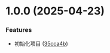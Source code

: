 # 1.0.0 (2025-04-23)


### Features

* 初始化项目 ([35cca4b](https://github.com/chen-ziwen/chiko-wallpaper/commit/35cca4be854d68cefa8fe94caba3137c62dc4dda))



